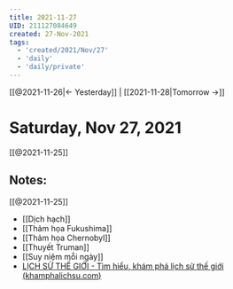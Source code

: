```yaml
---
title: 2021-11-27
UID: 211127084649
created: 27-Nov-2021
tags:
  - 'created/2021/Nov/27'
  - 'daily'
  - 'daily/private'
---
```

[[@2021-11-26|<- Yesterday]] | [[2021-11-28|Tomorrow ->]]
# Saturday, Nov 27, 2021
[[@2021-11-25]]
## Notes:
[[@2021-11-25]]

- [[Dịch hạch]]
- [[Thảm họa Fukushima]]
- [[Thảm họa Chernobyl]]
- [[Thuyết Truman]]
- [[Suy niệm mỗi ngày]]
- [LỊCH SỬ THẾ GIỚI - Tìm hiểu, khám phá lịch sử thế giới (khamphalichsu.com)](https://khamphalichsu.com/lich-su-the-gioi.html)


